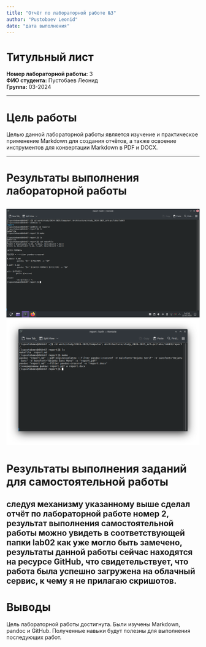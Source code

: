 ```yaml
---
title: "Отчёт по лабораторной работе №3"
author: "Pustobaev Leonid"
date: "дата выполнения"
---
```


# Титульный лист

**Номер лабораторной работы:** 3  
**ФИО студента:** Пустобаев Леонид  
**Группа:** 03-2024

---

# Цель работы

Целью данной лабораторной работы является изучение и практическое применение Markdown для создания отчётов, а также освоение инструментов для конвертации Markdown в PDF и DOCX.

---

# Результаты выполнения лабораторной работы
![на первом скришоте видно, что я создал папку lab03, а в ней папку report, в которой я разместил файл makefile с текстом скопированным из лабораторной работы](images/Screenshot_1.png)
![на втором скриншоте я продемонстрировал работу makefile, который подвергся небольшим изменениям, чтобы он успешно выполнился на моём компьютере. Как видно соответсвующие файлы создаются в указанном месте, а их содержание можно увидеть в этом же репозитроии git](images/Screenshot_2.png)
---

# Результаты выполнения заданий для самостоятельной работы

следуя механизму указанному выше сделал отчёт по лабораторной работе номер 2, результат выполнения самостоятельной работы можно увидеть в соответствующей папки lab02
как уже могло быть замечено, результаты данной работы сейчас находятся на ресурсе GitHub, что свидетельствует, что работа была успешно загружена на облачный сервис, к чему я не прилагаю скришотов.
---

# Выводы

Цель лабораторной работы достигнута. Были изучены Markdown, pandoc и GitHub. Полученные навыки будут полезны для выполнения последующих работ.
